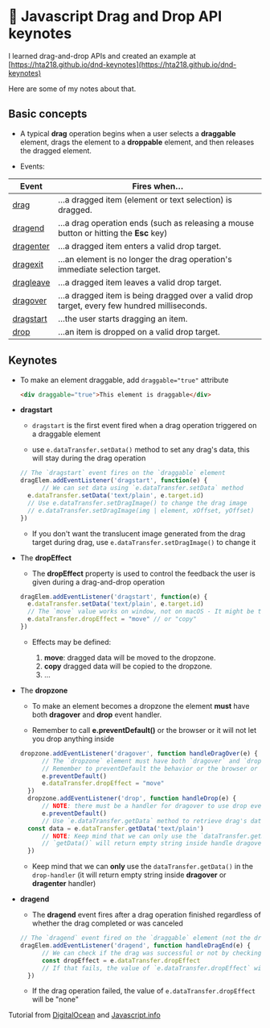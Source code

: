 # 💅 Javascript Drag and Drop API keynotes

I learned drag-and-drop APIs and created an example at [https://hta218.github.io/dnd-keynotes](https://hta218.github.io/dnd-keynotes)

Here are some of my notes about that.

## Basic concepts

- A typical **drag** operation begins when a user selects a **draggable** element, drags the element to a **droppable** element, and then releases the dragged element.

- Events:

Event | Fires when…
------------ | -------------
[drag](https://developer.mozilla.org/en-US/docs/Web/API/Document/drag_event) | …a dragged item (element or text selection) is dragged.
[dragend](https://developer.mozilla.org/en-US/docs/Web/API/Document/dragend_event) | …a drag operation ends (such as releasing a mouse button or hitting the **Esc** key)
[dragenter](https://developer.mozilla.org/en-US/docs/Web/API/Document/dragenter_event) | …a dragged item enters a valid drop target.
[dragexit](https://developer.mozilla.org/en-US/docs/Web/API/Document/dragexit_event) | …an element is no longer the drag operation's immediate selection target.
[dragleave](https://developer.mozilla.org/en-US/docs/Web/API/Document/dragleave_event) | …a dragged item leaves a valid drop target.
[dragover](https://developer.mozilla.org/en-US/docs/Web/API/Document/dragover_event) | …a dragged item is being dragged over a valid drop target, every few hundred milliseconds.
[dragstart](https://developer.mozilla.org/en-US/docs/Web/API/Document/dragstart_event) | …the user starts dragging an item.
[drop](https://developer.mozilla.org/en-US/docs/Web/API/Document/drop_event) | …an item is dropped on a valid drop target.

## Keynotes

- To make an element draggable, add `draggable="true"` attribute
  ```html
  <div draggable="true">This element is draggable</div>
  ```

- **dragstart**
  - `dragstart` is the first event fired when a drag operation triggered on a draggable element

  - use `e.dataTransfer.setData()` method to set any drag's data, this will stay during the drag operation

  ```js
  // The `dragstart` event fires on the `draggable` element
  dragElem.addEventListener('dragstart', function(e) {
		// We can set data using `e.dataTransfer.setData` method
    e.dataTransfer.setData('text/plain', e.target.id)
    // Use e.dataTransfer.setDragImage() to change the drag image
    // e.dataTransfer.setDragImage(img | element, xOffset, yOffset)
  })
  ```
  
  - If you don't want the translucent image generated from the drag target during drag, use `e.dataTransfer.setDragImage()` to change it

- The **dropEffect**

  - The **dropEffect** property is used to control the feedback the user is given during a drag-and-drop operation

  ```js
  dragElem.addEventListener('dragstart', function(e) {
    e.dataTransfer.setData('text/plain', e.target.id)
    // The `move` value works on window, not on macOS - It might be the problem of browser along with OS
    e.dataTransfer.dropEffect = "move" // or "copy"
  })
  ```

  - Effects may be defined:

    1. **move**: dragged data will be moved to the dropzone.
    2. **copy** dragged data will be copied to the dropzone.
    3. ...

- The **dropzone**

  - To make an element becomes a dropzone the element **must** have both **dragover** and **drop** event handler.

  - Remember to call **e.preventDefault()** or the browser or it will not let you drop anything inside

  ```js
  dropzone.addEventListener('dragover', function handleDragOver(e) {
		// The `dropzone` element must have both `dragover` and `drop` event
		// Remember to preventDefault the behavior or the browser or it will not let you drop anything inside
		e.preventDefault()
		e.dataTransfer.dropEffect = "move"
	})
	dropzone.addEventListener('drop', function handleDrop(e) {
		// NOTE: there must be a handler for dragover to use drop event
		e.preventDefault()
		// Use `e.dataTransfer.getData` method to retrieve drag's data and process them
    const data = e.dataTransfer.getData('text/plain')
		// NOTE: Keep mind that we can only use the `dataTransfer.getData()` in the `drop-handler`
		// `getData()` will return empty string inside handle dragover or dragenter
	})
  ```

  - Keep mind that we can **only** use the `dataTransfer.getData()` in the `drop-handler` (it will return empty string inside **dragover** or **dragenter** handler)

- **dragend**

  - The **dragend** event fires after a drag operation finished regardless of whether the drag completed or was canceled

  ```js
  // The `dragend` event fired on the `draggable` element (not the dropzone element)
  dragElem.addEventListener('dragend', function handleDragEnd(e) {
		// We can check if the drag was successful or not by checking the ʻe.dataTransfer.dropEffect` value
		const dropEffect = e.dataTransfer.dropEffect
		// If that fails, the value of `e.dataTransfer.dropEffect` will be "none"
	})
  ```

  - If the drag operation failed, the value of `e.dataTransfer.dropEffect` will be "none"

Tutorial from [DigitalOcean](https://www.digitalocean.com/community/tutorials/js-drag-and-drop-vanilla-js#step-2-%E2%80%94-handling-drag-and-drop-events-with-javascript) and [Javascript.info](https://javascript.info/mouse-drag-and-drop)
